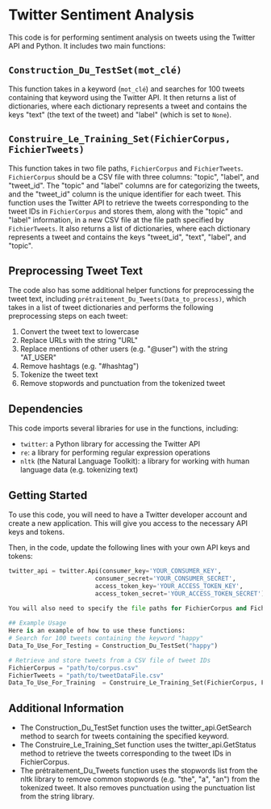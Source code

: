 # Twitter Sentiment Analysis

This code is for performing sentiment analysis on tweets using the Twitter API and Python. It includes two main functions: 

## `Construction_Du_TestSet(mot_clé)`

This function takes in a keyword (`mot_clé`) and searches for 100 tweets containing that keyword using the Twitter API. It then returns a list of dictionaries, where each dictionary represents a tweet and contains the keys "text" (the text of the tweet) and "label" (which is set to `None`).

## `Construire_Le_Training_Set(FichierCorpus, FichierTweets)`

This function takes in two file paths, `FichierCorpus` and `FichierTweets`. `FichierCorpus` should be a CSV file with three columns: "topic", "label", and "tweet_id". The "topic" and "label" columns are for categorizing the tweets, and the "tweet_id" column is the unique identifier for each tweet. This function uses the Twitter API to retrieve the tweets corresponding to the tweet IDs in `FichierCorpus` and stores them, along with the "topic" and "label" information, in a new CSV file at the file path specified by `FichierTweets`. It also returns a list of dictionaries, where each dictionary represents a tweet and contains the keys "tweet_id", "text", "label", and "topic".

## Preprocessing Tweet Text

The code also has some additional helper functions for preprocessing the tweet text, including `prétraitement_Du_Tweets(Data_to_process)`, which takes in a list of tweet dictionaries and performs the following preprocessing steps on each tweet:

1. Convert the tweet text to lowercase
2. Replace URLs with the string "URL"
3. Replace mentions of other users (e.g. "@user") with the string "AT_USER"
4. Remove hashtags (e.g. "#hashtag")
5. Tokenize the tweet text
6. Remove stopwords and punctuation from the tokenized tweet

## Dependencies

This code imports several libraries for use in the functions, including:

- `twitter`: a Python library for accessing the Twitter API
- `re`: a library for performing regular expression operations
- `nltk` (the Natural Language Toolkit): a library for working with human language data (e.g. tokenizing text)

## Getting Started

To use this code, you will need to have a Twitter developer account and create a new application. This will give you access to the necessary API keys and tokens.

Then, in the code, update the following lines with your own API keys and tokens:

```python
twitter_api = twitter.Api(consumer_key='YOUR_CONSUMER_KEY',
                        consumer_secret='YOUR_CONSUMER_SECRET',
                        access_token_key='YOUR_ACCESS_TOKEN_KEY',
                        access_token_secret='YOUR_ACCESS_TOKEN_SECRET')
                       
You will also need to specify the file paths for FichierCorpus and FichierTweets in the Construire_Le_Training_Set function. These file paths should be updated to point to the location of the corresponding CSV files on your local machine.

## Example Usage
Here is an example of how to use these functions:
# Search for 100 tweets containing the keyword "happy"
Data_To_Use_For_Testing = Construction_Du_TestSet("happy")

# Retrieve and store tweets from a CSV file of tweet IDs
FichierCorpus = "path/to/corpus.csv"
FichierTweets = "path/to/tweetDataFile.csv"
Data_To_Use_For_Training  = Construire_Le_Training_Set(FichierCorpus, FichierTweets)
```

## Additional Information
- The Construction_Du_TestSet function uses the twitter_api.GetSearch method to search for tweets containing the specified keyword.
- The Construire_Le_Training_Set function uses the twitter_api.GetStatus method to retrieve the tweets corresponding to the tweet IDs in FichierCorpus.
- The prétraitement_Du_Tweets function uses the stopwords list from the nltk library to remove common stopwords (e.g. "the", "a", "an") from the tokenized tweet. It also removes punctuation using the punctuation list from the string library.
